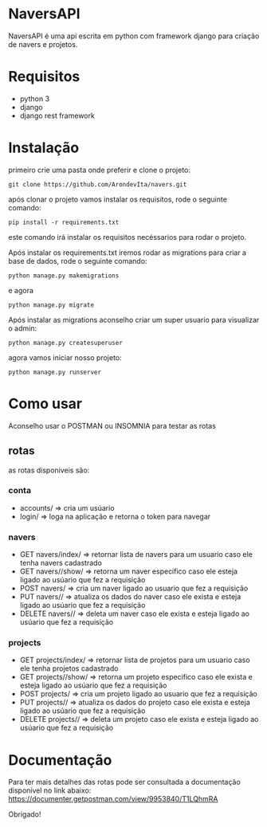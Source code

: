 # NaversAPI
NaversAPI é uma api escrita em python com framework django para criação de navers e projetos.

# Requisitos
- python 3
- django
- django rest framework

# Instalação
primeiro crie uma pasta onde preferir e clone o projeto:
```
git clone https://github.com/ArondevIta/navers.git
```
após clonar o projeto vamos instalar os requisitos, rode o seguinte comando:
``` 
pip install -r requirements.txt
```
este comando irá instalar os requisitos necéssarios para rodar o projeto.

Após instalar os requirements.txt iremos rodar as migrations para criar a base de dados, rode o seguinte comando:
```
python manage.py makemigrations
```
e agora
```
python manage.py migrate
```
Após instalar as migrations aconselho criar um super usuario para visualizar o admin:
```
python manage.py createsuperuser
```
agora vamos iniciar nosso projeto:
```
python manage.py runserver
```

# Como usar
Aconselho usar o POSTMAN ou INSOMNIA para testar as rotas 
## rotas
as rotas disponiveis são: 

### conta 
- accounts/ => cria um usúario
- login/ => loga na aplicação e retorna o token para navegar
### navers
- GET navers/index/ => retornar lista de navers para um usuario caso ele tenha navers cadastrado
- GET navers/<id>/show/ => retorna um naver especifico caso ele esteja ligado ao usúario que fez a requisição
- POST navers/ => cria um naver ligado ao usuario que fez a requisição
- PUT navers/<id>/ => atualiza os dados do naver caso ele exista e esteja ligado ao usúario que fez a requisição
- DELETE navers/<id>/ => deleta um naver caso ele exista e esteja ligado ao usúario que fez a requisição
### projects
- GET projects/index/ => retornar lista de projetos para um usuario caso ele tenha projetos cadastrado
- GET projects/<id>/show/ => retorna um projeto especifico caso ele exista e esteja ligado ao usúario que fez a requisição
- POST projects/ => cria um projeto ligado ao usuario que fez a requisição
- PUT projects/<id>/ => atualiza os dados do projeto caso ele exista e esteja ligado ao usúario que fez a requisição
- DELETE projects/<id>/ => deleta um projeto caso ele exista e esteja ligado ao usúario que fez a requisição
# Documentação
Para ter mais detalhes das rotas pode ser consultada a documentação disponível no link abaixo:
https://documenter.getpostman.com/view/9953840/T1LQhmRA

Obrigado!
